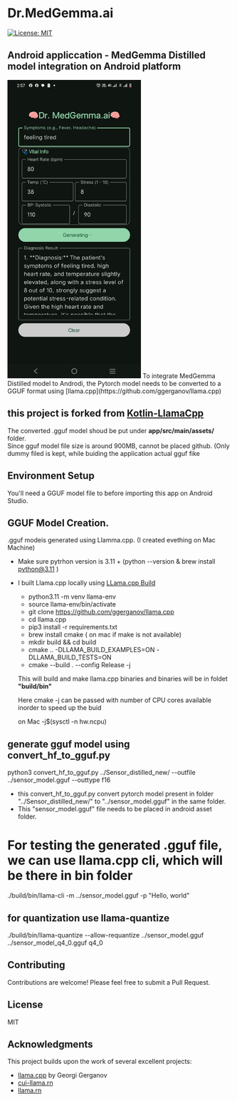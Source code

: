 # Dr.MedGemma.ai

[![License: MIT](https://img.shields.io/badge/license-MIT-blue.svg)](https://opensource.org/licenses/MIT)

## Android appliccation - MedGemma Distilled model integration on Android platform


<img src="Screenshot.jpg" alt="App Screenshot" width="300"/>
To integrate MedGemma Distilled model to Androdi, the Pytorch model needs to be converted to a GGUF format using [llama.cpp](https://github.com/ggerganov/llama.cpp)

## this project is forked from  [Kotlin-LlamaCpp](https://github.com/ljcamargo/kotlinllamacpp/) 

The converted .gguf model shoud be put under  **app/src/main/assets/** folder.  
Since gguf model file size is around 900MB, cannot be placed github. 
(Only dummy filed is kept, while buiding the application actual gguf fike

## Environment Setup

You'll need a GGUF model file to before importing this app on Android Studio.


## GGUF Model Creation. 

.gguf modeis generated using Llamma.cpp. (I created evething on Mac Machine)
- Make sure pytrhon version is 3.11 + (python --version  & brew install python@3.11 )
- I built Llama.cpp locally using [LLama.cpp Build](https://github.com/ggml-org/llama.cpp/blob/master/docs/build.md)

    - python3.11 -m venv llama-env
    - source llama-env/bin/activate
    - git clone https://github.com/ggerganov/llama.cpp
    - cd llama.cpp
    - pip3 install -r requirements.txt
    - brew install cmake ( on mac if make is not available)
    - mkdir build && cd build
    - cmake .. -DLLAMA_BUILD_EXAMPLES=ON -DLLAMA_BUILD_TESTS=ON
    - cmake --build . --config Release -j
      
  This will build and make llama.cpp binaries and binaries will be in foldet **"build/bin"**
  
  Here cmake -j can be passed with number of CPU cores available inorder to speed up the buid 

  on Mac  -j$(sysctl -n hw.ncpu)

## generate gguf model using  convert_hf_to_gguf.py
python3 convert_hf_to_gguf.py ../Sensor_distilled_new/ --outfile ../sensor_model.gguf --outtype f16
 - this convert_hf_to_gguf.py convert pytorch  model present in folder "../Sensor_distilled_new/" to "../sensor_model.gguf" in the same folder.
- This "sensor_model.gguf" file needs to be placed in android asset folder.

# For testing the generated .gguf file, we can use llama.cpp cli, which will be there in bin folder
./build/bin/llama-cli  -m ../sensor_model.gguf  -p "Hello, world"


## for quantization use llama-quantize
  ./build/bin/llama-quantize  --allow-requantize ../sensor_model.gguf ../sensor_model_q4_0.gguf q4_0




## Contributing

Contributions are welcome! Please feel free to submit a Pull Request.

## License

MIT

## Acknowledgments

This project builds upon the work of several excellent projects:
- [llama.cpp](https://github.com/ggerganov/llama.cpp) by Georgi Gerganov
- [cui-llama.rn](https://github.com/Vali-98/cui-llama.rn)
- [llama.rn](https://github.com/mybigday/llama.rn)
